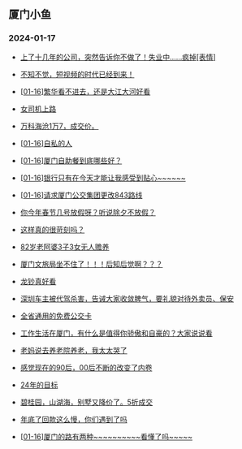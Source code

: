 ## 厦门小鱼 
### 2024-01-17

+ [上了十几年的公司，突然告诉你不做了！失业中……疯掉[表情]](http://bbs.xmfish.com/read-htm-tid-18135960.html)

+ [不知不觉，短视频的时代已经到来！](http://bbs.xmfish.com/read-htm-tid-18136004.html)

+ [[01-16]繁华看不进去，还是大江大河好看](http://bbs.xmfish.com/read-htm-tid-18136140.html)

+ [女司机上路](http://bbs.xmfish.com/read-htm-tid-18136030.html)

+ [万科海沧1万7，成交价。](http://bbs.xmfish.com/read-htm-tid-18136238.html)

+ [[01-16]自私的人](http://bbs.xmfish.com/read-htm-tid-18136031.html)

+ [[01-16]厦门自助餐到底哪些好？](http://bbs.xmfish.com/read-htm-tid-18136116.html)

+ [[01-16]银行只有在今天才能让我感受到贴心~~~~~~](http://bbs.xmfish.com/read-htm-tid-18136065.html)

+ [[01-16]请求厦门公交集团更改843路线](http://bbs.xmfish.com/read-htm-tid-18136126.html)

+ [你今年春节几号放假呀？听说除夕不放假？](http://bbs.xmfish.com/read-htm-tid-18136152.html)

+ [这样真的很苛刻吗？](http://bbs.xmfish.com/read-htm-tid-18136016.html)

+ [82岁老阿婆3子3女无人赡养](http://bbs.xmfish.com/read-htm-tid-18136217.html)

+ [厦门文旅局坐不住了！！！后知后觉啊？？？](http://bbs.xmfish.com/read-htm-tid-18136028.html)

+ [龙钞真好看](http://bbs.xmfish.com/read-htm-tid-18136247.html)

+ [深圳车主被代驾杀害，告诫大家收敛脾气，要礼貌对待外卖员、保安](http://bbs.xmfish.com/read-htm-tid-18136132.html)

+ [全省通用的免费公交卡](http://bbs.xmfish.com/read-htm-tid-18136068.html)

+ [工作生活在厦门，有什么是值得你骄傲和自豪的？大家说说看](http://bbs.xmfish.com/read-htm-tid-18136176.html)

+ [老妈说去养老院养老，我太太哭了](http://bbs.xmfish.com/read-htm-tid-18136478.html)

+ [感觉现在的90后，00后不断的改变了内卷](http://bbs.xmfish.com/read-htm-tid-18136312.html)

+ [24年的目标](http://bbs.xmfish.com/read-htm-tid-18136231.html)

+ [碧桂园，山湖海，别墅又降价了。5折成交](http://bbs.xmfish.com/read-htm-tid-18136366.html)

+ [年底了回款这么慢，你们遇到了吗](http://bbs.xmfish.com/read-htm-tid-18136298.html)

+ [[01-16]厦门的路有两种~~~~~~~~~~看懂了吗~~~~~](http://bbs.xmfish.com/read-htm-tid-18136209.html)

